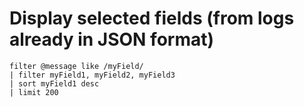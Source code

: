 # Display selected fields (from logs already in JSON format)
```
filter @message like /myField/
| filter myField1, myField2, myField3
| sort myField1 desc
| limit 200
```
